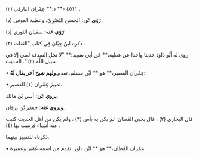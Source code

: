 ٤٥١١ -** د:** عِمْران البارقي (٢) .

**رَوَى عَن:** الحسن البَصْرِيّ، وعطية العوفي (د) .

**رَوَى عَنه:** سفيان الثوري (د) .

ذكره ابنُ حِبَّان فِي كتاب "الثقات (٣) .

روى له أَبُو دَاوُدَ حديثا واحدا عن عطية،** عَن أَبِي سَعِيد:** "لا تحل الصدقة لغني إلا في سبيل اللَّه (٤) ". الحديث.

• عِمْران القصير،** هو:** ابْن مسلم. تقدم.**ولهم شيخ آخر يقال لَهُ:**

• تمييز عِمْران (١) القصير.

**يروي عَن:** أنس بْن مالك.

**ويروي عَنه:** جعفر بْن برقان.

قال البخاري (٢) : قال يحيى القطان: لم يكن به بأس (٣) ، ولم يكن من أهل الحديث كتبت عنه أشياء فرميت بها (٤) .

ذكرناه للتمييز بينهما.

• عِمْران القطان،** هو:** ابْن داور. تقدم.من اسمه عُمَير وعميرة